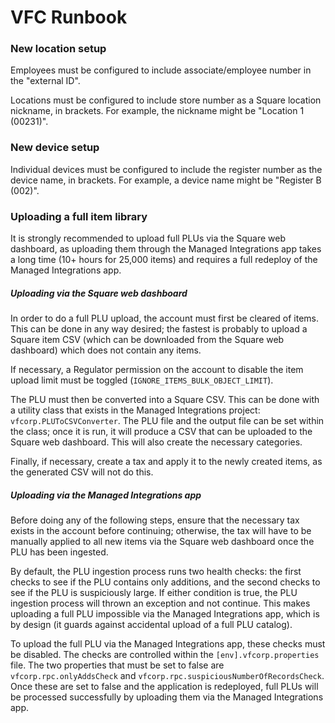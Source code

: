 # VFC Runbook

### New location setup
Employees must be configured to include associate/employee number in the "external ID".

Locations must be configured to include store number as a Square location nickname, in brackets. For example, the nickname might be "Location 1 (00231)".

### New device setup
Individual devices must be configured to include the register number as the device name, in brackets. For example, a device name might be "Register B (002)".

### Uploading a full item library
It is strongly recommended to upload full PLUs via the Square web dashboard, as uploading them through the Managed Integrations app takes a long time (10+ hours for 25,000 items) and requires a full redeploy of the Managed Integrations app.

##### Uploading via the Square web dashboard
In order to do a full PLU upload, the account must first be cleared of items. This can be done in any way desired; the fastest is probably to upload a Square item CSV (which can be downloaded from the Square web dashboard) which does not contain any items.

If necessary, a Regulator permission on the account to disable the item upload limit must be toggled (`IGNORE_ITEMS_BULK_OBJECT_LIMIT`).

The PLU must then be converted into a Square CSV. This can be done with a utility class that exists in the Managed Integrations project: `vfcorp.PLUToCSVConverter`. The PLU file and the output file can be set within the class; once it is run, it will produce a CSV that can be uploaded to the Square web dashboard. This will also create the necessary categories.

Finally, if necessary, create a tax and apply it to the newly created items, as the generated CSV will not do this.

##### Uploading via the Managed Integrations app
Before doing any of the following steps, ensure that the necessary tax exists in the account before continuing; otherwise, the tax will have to be manually applied to all new items via the Square web dashboard once the PLU has been ingested.

By default, the PLU ingestion process runs two health checks: the first checks to see if the PLU contains only additions, and the second checks to see if the PLU is suspiciously large. If either condition is true, the PLU ingestion process will thrown an exception and not continue. This makes uploading a full PLU impossible via the Managed Integrations app, which is by design (it guards against accidental upload of a full PLU catalog).

To upload the full PLU via the Managed Integrations app, these checks must be disabled. The checks are controlled within the `[env].vfcorp.properties` file. The two properties that must be set to false are `vfcorp.rpc.onlyAddsCheck` and `vfcorp.rpc.suspiciousNumberOfRecordsCheck`. Once these are set to false and the application is redeployed, full PLUs will be processed successfully by uploading them via the Managed Integrations app.